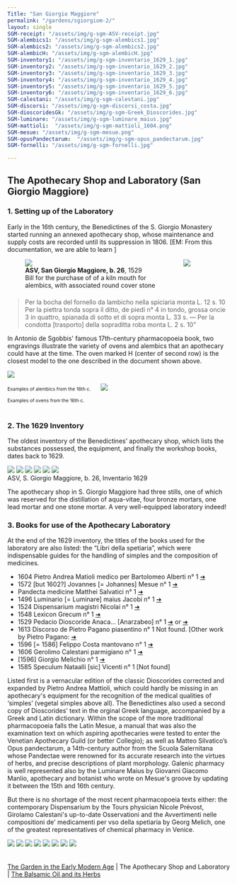 ```yaml
---
Title: "San Giorgio Maggiore"
permalink: "/gardens/sgiorgiom-2/"
layout: single
SGM-receipt: "/assets/img/g-sgm-ASV-receipt.jpg"
SGM-alembics1: "/assets/img/g-sgm-alembics1.jpg"
SGM-alembics2: "/assets/img/g-sgm-alembics2.jpg"
SGM-alembicH: "/assets/img/g-sgm-alembicH.jpg"
SGM-inventory1: "/assets/img/g-sgm-inventario_1629_1.jpg"
SGM-inventory2: "/assets/img/g-sgm-inventario_1629_2.jpg"
SGM-inventory3: "/assets/img/g-sgm-inventario_1629_3.jpg"
SGM-inventory4: "/assets/img/g-sgm-inventario_1629_4.jpg"
SGM-inventory5: "/assets/img/g-sgm-inventario_1629_5.jpg"
SGM-inventory6: "/assets/img/g-sgm-inventario_1629_6.jpg"
SGM-calestani: "/assets/img/g-sgm-calestani.jpg"
SGM-discorsi: "/assets/img/g-sgm-discorsi_costa.jpg"
SGM-dioscoridesGk: "/assets/img/g-sgm-Greek_Dioscorides.jpg"
SGM-luminare: "/assets/img/g-sgm-luminare_maius.jpg"
SGM-mattioli:  "/assets/img/g-sgm-mattioli_1604.png"
SGM-mesue: "/assets/img/g-sgm-mesue.png"
SGM-opusPandectarum:  "/assets/img/g-sgm-opus_pandectarum.jpg"
SGM-fornelli: "/assets/img/g-sgm-fornelli.jpg"

---
```


## The Apothecary Shop and Laboratory (San Giorgio Maggiore)

### 1. Setting up of the Laboratory

Early in the 16th century, the Benedictines of the S. Giorgio Monastery started running an annexed apothecary shop, whose maintenance and supply costs are recorded until its suppression in 1806. [EM: From this documentation, we are able to learn ]

<div style="display:flex;align-items:top;justify-content:space-between"><figure style="flex:3;margin-bottom:.5em;margin-top:0;max-width:70%"><img src="{{ page.SGM-receipt | relative_url }}" class="img-ctr" align="center"/>
<figcaption><strong>ASV, San Giorgio Maggiore, b. 26</strong>, 1529<br/>
Bill for the purchase of of a kiln mouth for alembics, with associated round cover stone </figcaption>
</figure>
<img src="{{ page.SGM-alembicH | relative_url}}" style="flex:1;max-width:26%;align-self:flex-start;"/>
</div>

<blockquote style="margin-top:0"><p>Per la bocha del fornello da lambicho nella spiciaria monta L. 12 s. 10
Per la piettra tonda sopra il ditto, de piedi n° 4 in tondo, grossa oncie 3 in quattro, spianada di sotto et di sopra monta L. 33 s. —  Per la condotta [trasporto] della sopraditta roba monta L. 2 s. 10”</p>
</blockquote>

<p >In Antonio de Sgobbis' famous 17th-century pharmacopoeia book, two engravings illustrate the variety of ovens and alembics that an apothecary could have at the time. The oven marked H (center of second row) is the closest model to the one described in the document shown above.</p>

<div class="thumb-nav">
<span class="thumb-nav-p" style="width: 48%; font-size: 75%; margin-right: 20px"><a href="{{ page.SGM-alembics1 | relative_url }}" class="image-popup"><img class="thumb-menu" src="{{ page.SGM-alembics1 | relative_url }}"/></a>
<br/><br/>
Examples of alembics from the 16th c. </span>
<span class="thumb-nav-p" style="width: 48%;  font-size: 75%"><a href="{{ page.SGM-alembics2 | relative_url }}" class="image-popup"><img class="thumb-menu" src="{{ page.SGM-alembics2  | relative_url }}"/></a><br/><br/>
Examples of ovens from the 16th c. </span>
</div>
<br/>

### 2. The 1629 Inventory

The oldest inventory of the Benedictines’ apothecary shop, which lists the substances possessed, the equipment, and finally the workshop books, dates back to 1629.

<div class="thumb-nav">
<span class="thumb-nav-p"><a href="{{ page.SGM-inventory1 | relative_url }}" class="image-popup"><img class="thumb-menu" src="{{ page.SGM-inventory1 | relative_url }}"/></a>
</span>
<span class="thumb-nav-p"><a href="{{ page.SGM-inventory2 | relative_url }}" class="image-popup"><img class="thumb-menu" src="{{ page.SGM-inventory2 | relative_url }}"/></a>
</span>
<span class="thumb-nav-p"><a href="{{ page.SGM-inventory3 | relative_url }}" class="image-popup"><img class="thumb-menu" src="{{ page.SGM-inventory3 | relative_url }}"/></a>
</span>
<span class="thumb-nav-p"><a href="{{ page.SGM-inventory4 | relative_url }}" class="image-popup"><img class="thumb-menu" src="{{ page.SGM-inventory4 | relative_url }}"/></a>
</span>
<span class="thumb-nav-p"><a href="{{ page.SGM-inventory5 | relative_url }}" class="image-popup"><img class="thumb-menu" src="{{ page.SGM-inventory5 | relative_url }}"/></a>
</span>
<span class="thumb-nav-p"><a href="{{ page.SGM-inventory6 | relative_url }}" class="image-popup"><img class="thumb-menu" src="{{ page.SGM-inventory6 | relative_url }}"/></a>
</span>
<br/>
<figcaption>ASV, S. Giorgio Maggiore, b. 26, Inventario 1629</figcaption>
</div>

The apothecary shop in S. Giorgio Maggiore had three stills, one of which was reserved for the distillation of aqua-vitae, four bronze mortars, one lead mortar and one stone mortar. A very well-equipped laboratory indeed!

### 3.	Books for use of the Apothecary Laboratory

At the end of the 1629 inventory, the titles of the books used for the laboratory are also listed: the “Libri della spetiaria”, which were indispensable guides for the handling of simples and the composition of medicines.
<!-- →➡︎➜ -->
* 1604 Pietro Andrea Matioli medico per Bartolomeo Alberti n° 1 <a href="http://id.sbn.it/bid/SBLE000766" target="_blank">➜</a>
*	1572 [but 1602?] Jovannes [= Johannes] Mesue n° 1 <a href="http://id.sbn.it/bid/VEAE002709" target="_blank">➜</a>
*	Pandecta medicine Matthei Salvatici n° 1 <a href="http://id.sbn.it/bid/VIAE018395" target="_blank">➜</a>
*	1496 Luminario [= Luminare] maius Jacobi n° 1 <a href="https://data.cerl.org/istc/im00208000" target="_blank">➜</a>
*	1524 Dispensarium magistri Nicolai n° 1 <a href="http://id.sbn.it/bid/PALE000811" target="_blank">➜</a>
*	1548 Lexicon Grecum n° 1 <a href="http://id.sbn.it/bid/BVEE012440" target="_blank">➜</a>
*	1529 Pedacio Dioscoride Anaca… [Anarzabeo] n° 1 <a href="http://id.sbn.it/bid/TO0E045743" target="_blank">➜</a> or <a href="http://id.sbn.it/bid/BVEE018104" target="_blank">➜</a>
*	1613 Discorso de Pietro Pagano piasentino n° 1 Not found. [Other work by Pietro Pagano: <a href="http://id.sbn.it/bid/LO1E055273" target="_blank">➜</a>
*	1596 [= 1586] Felippo Costa mantovano n° 1 <a href="http://id.sbn.it/bid/LO11155905" target="_blank">➜</a>
*	1606 Gerolimo Calestani parmigiano n° 1 <a href="http://id.sbn.it/bid/BVEE022639" target="_blank">➜</a>
*	[1596] Giorgio Melichio n° 1 <a href="http://id.sbn.it/bid/RLZE021538" target="_blank">➜</a>
*	1585 Speculum Nataalli [sic] Vicenti n° 1 [Not found]

Listed first is a vernacular edition of the classic Dioscorides corrected and expanded by Pietro Andrea Mattioli, which could hardly be missing in an apothecary's equipment for the recognition of the medical qualities of ‘simples’ (vegetal simples above all). The Benedictines also used a second copy of Dioscorides’ text in the orginal Greek language, accompanied by a Greek and Latin dictionary.
Within the scope of the more traditional pharmacopoeia falls the Latin Mesue, a manual that was also the examination text on which aspiring apothecaries were tested to enter the Venetian Apothecary Guild (or better Collegio); as well as Matteo Silvatico’s Opus pandectarum, a 14th-century author from the Scuola Salernitana whose Pandectae were renowned for its accurate research into the virtues of herbs, and precise descriptions of plant morphology. Galenic pharmacy is well represented also by the Luminare Maius by Giovanni Giacomo Manlio, apothecary and botanist who wrote on Mesue's groove by updating it between the 15th and 16th century.

But there is no shortage of the most recent pharmacopoeia texts either: the contemporary Dispensarium by the Tours physician Nicole Prévost, Girolamo Calestani's up-to-date Osservationi and the Avvertimenti nelle compositioni de' medicamenti per vso della spetiaria by Georg Melich, one of the greatest representatives of chemical pharmacy in Venice.


<div class="thumb-nav">
<span class="thumb-nav-p"><a href="{{ page.SGM-mattioli | relative_url }}" class="image-popup"><img class="thumb-menu" src="{{ page.SGM-mattioli | relative_url }}"/></a>
</span>
<span class="thumb-nav-p"><a href="{{ page.SGM-dioscoridesGk | relative_url }}" class="image-popup"><img class="thumb-menu" src="{{ page.SGM-dioscoridesGk | relative_url }}"/></a>
</span>
<span class="thumb-nav-p"><a href="{{ page.SGM-discorsi | relative_url }}" class="image-popup"><img class="thumb-menu" src="{{ page.SGM-discorsi | relative_url }}"/></a>
</span>
<span class="thumb-nav-p"><a href="{{ page.SGM-mesue | relative_url }}" class="image-popup"><img class="thumb-menu" src="{{ page.SGM-mesue | relative_url }}"/></a>
</span>
<span class="thumb-nav-p"><a href="{{ page.SGM-opusPandectarum | relative_url }}" class="image-popup"><img class="thumb-menu" src="{{ page.SGM-opusPandectarum | relative_url }}"/></a>
</span>
<span class="thumb-nav-p"><a href="{{ page.SGM-luminare | relative_url }}" class="image-popup"><img class="thumb-menu" src="{{ page.SGM-luminare | relative_url }}"/></a>
</span>
<span class="thumb-nav-p"><a href="{{ page.SGM-calestani | relative_url }}" class="image-popup"><img class="thumb-menu" src="{{ page.SGM-calestani | relative_url }}"/></a>
</span>
<span class="thumb-nav-p"><a href="{{ page.SGM-luminare | relative_url }}" class="image-popup"><img class="thumb-menu" src="{{ page.SGM-luminare | relative_url }}"/></a>
</span>
</div>
<br/><br/>
<a href="{{ site.baseurl }}gardens/sgiorgiom-1/">The Garden in the Early Modern Age</a> | The Apothecary Shop and Laboratory | <a href="{{ site.baseurl }}gardens/sgiorgiom-3/">The Balsamic Oil and its Herbs</a>
